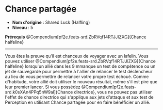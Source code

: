 # Chance partagée

 * **Nom d'origine** : Shared Luck (Halfling)
 * **Niveau** : 5


<p><span id="ctl00_MainContent_DetailedOutput"><strong>Prérequis</strong> @Compendium[pf2e.feats-srd.ZbRVqf14RTJJIZXG]{Chance halfeline}<br /></span></p>
<hr />
<p>Vous êtes la preuve qu'il est chanceux de voyager avec un lafelin. Vous pouvez utiliser @Compendium[pf2e.feats-srd.ZbRVqf14RTJJIZXG]{Chance halfeline} lorsqu'un allié dans les 9 mmanque un test de compétence ou un jet de sauvegarde pour permettre à l'allier de relancer le test déclencheur au lieu de vous permettre de relancer votre propre test échoué. Comme d'habitude, votre allié doit utiliser le nouveau résultat, même s'il est pire que leur premier lancer. Si vous possédez @Compendium[pf2e.feats-srd.k0sXAn4PPq5nW9al]{Chance directrice}, vous ne pouvez pas utiliser l'effet de chance directrice qui s'applique aux jets d'attaque et aux test de Perception en utilisant Chance partagée pour en faire bénéficier un allié.&nbsp;</p>